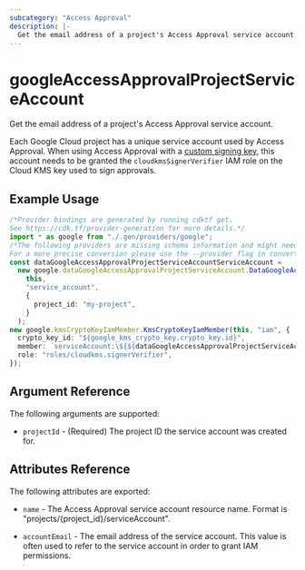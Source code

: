 ```yaml
---
subcategory: "Access Approval"
description: |-
  Get the email address of a project's Access Approval service account.
---
```


# googleAccessApprovalProjectServiceAccount

Get the email address of a project's Access Approval service account.

Each Google Cloud project has a unique service account used by Access Approval.
When using Access Approval with a
[custom signing key](https://cloud.google.com/cloud-provider-access-management/access-approval/docs/review-approve-access-requests-custom-keys),
this account needs to be granted the `cloudkmsSignerVerifier` IAM role on the
Cloud KMS key used to sign approvals.

## Example Usage

```typescript
/*Provider bindings are generated by running cdktf get.
See https://cdk.tf/provider-generation for more details.*/
import * as google from "./.gen/providers/google";
/*The following providers are missing schema information and might need manual adjustments to synthesize correctly: google.
For a more precise conversion please use the --provider flag in convert.*/
const dataGoogleAccessApprovalProjectServiceAccountServiceAccount =
  new google.dataGoogleAccessApprovalProjectServiceAccount.DataGoogleAccessApprovalProjectServiceAccount(
    this,
    "service_account",
    {
      project_id: "my-project",
    }
  );
new google.kmsCryptoKeyIamMember.KmsCryptoKeyIamMember(this, "iam", {
  crypto_key_id: "${google_kms_crypto_key.crypto_key.id}",
  member: `serviceAccount:\${${dataGoogleAccessApprovalProjectServiceAccountServiceAccount.accountEmail}}`,
  role: "roles/cloudkms.signerVerifier",
});

```

## Argument Reference

The following arguments are supported:

* `projectId` - (Required) The project ID the service account was created for.

## Attributes Reference

The following attributes are exported:

*   `name` - The Access Approval service account resource name. Format is "projects/{project\_id}/serviceAccount".

*   `accountEmail` - The email address of the service account. This value is
    often used to refer to the service account in order to grant IAM permissions.
